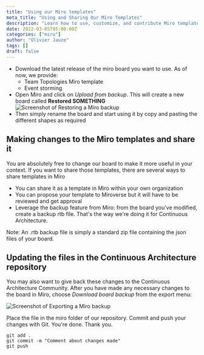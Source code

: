 ```yaml
---
title: "Using our Miro templates"
meta_title: "Using and Sharing Our Miro Templates"
description: "Learn how to use, customize, and contribute Miro templates—like Team Topologies or Event Storming—in your organization or the Continuous Architecture community."
date: 2022-03-05T05:00:00Z
categories: ["miro"]
author: "Olivier Jauze"
tags: []
draft: false
---
```


* Download the latest release of the miro board you want to use. As of now, we provide:
  * Team Topologies Miro template
  * Event storming
* Open Miro and click on *Upload from backup*. This will create a new board called **Restored SOMETHING**
![Screenshot of Restoring a Miro backup](./images/blog/miro/restoring-miro-backup.png)
* Then simply rename the board and start using it by copy and pasting the different shapes as required

## Making changes to the Miro templates and share it

You are absolutely free to change our board to make it more useful in your context. If you want to share those templates, there are several ways to share templates in Miro

* You can share it as a template in Miro within your own organization
* You can propose your template to Miroverse but it will have to be reviewed and get approval
* Leverage the backup feature from Miro: from the board you've modified, create a backup rtb file. That's the way we're doing it for Continuous Architecture.

Note: An .rtb backup file is simply a standard zip file containing the json files of your board.

## Updating the  files in the Continuous Architecture repository

You may also want to give back these changes to the Continuous Architecture Community. After you have made any necessary changes to the board in Miro, choose *Download board backup* from the export menu:

![Screenshot of Exporting a Miro backup](./images/blog/miro/exporting-miro-backup.png)

Place the file in the miro folder of our repository. Commit and push your changes with Git. You're done. Thank you.

```
git add .
git commit -m "Comment about changes made"
git push
```